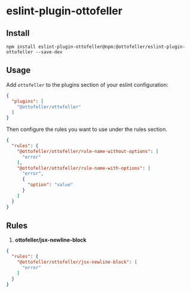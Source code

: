 # eslint-plugin-ottofeller
## Install

```shell
npm install eslint-plugin-ottofeller@npm:@ottofeller/eslint-plugin-ottofeller --save-dev
```

## Usage

Add `ottofeller` to the plugins section of your eslint configuration:

```json
{
  "plugins": [
    "@ottofeller/ottofeller"
  ]
}
```

Then configure the rules you want to use under the rules section.

```json
{
  "rules": {
    "@ottofeller/ottofeller/rule-name-without-options": [
      "error"
    ],
    "@ottofeller/ottofeller/rule-name-with-options": [
      "error",
      {
        "option": "value"
      }
    ]
  }
}
```
## Rules

1. **ottofeller/jsx-newline-block**
```json
{
  "rules": {
    "@ottofeller/ottofeller/jsx-newline-block": [
      "error"
    ]
  }
}
```
